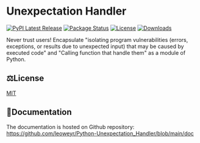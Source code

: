 # Unexpectation Handler
[![PyPI Latest Release](https://img.shields.io/pypi/v/unexpectation-handler.svg)](https://pypi.org/project/unexpectation-handler/)
[![Package Status](https://img.shields.io/pypi/status/unexpectation-handler.svg)](https://pypi.org/project/unexpectation-handler/)
[![License](https://img.shields.io/pypi/l/unexpectation-handler.svg)](https://github.com/leoweyr/Python-Unexpectation_Handler/blob/main/LICENSE)
[![Downloads](https://static.pepy.tech/personalized-badge/unexpectation-handler?period=total&units=international_system&left_color=grey&right_color=green&left_text=pypi%20downloads)](https://pepy.tech/project/unexpectation-handler)

Never trust users! Encapsulate "isolating program vulnerabilities (errors, exceptions, or results due to unexpected input) that may be caused by executed code" and "Calling function that handle them"  as a module of Python.

## ⚖️License

[MIT](https://github.com/leoweyr/Python-Unexpectation_Handler/blob/main/LICENSE)

## 📗Documentation

The documentation is hosted on Github repository: https://github.com/leoweyr/Python-Unexpectation_Handler/blob/main/doc
